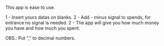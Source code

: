 This app is ease to use.

1 - Insert yours datas on blanks.
2 - Add - minus signal to spends, for entrance no signal is needed.
2 - The app will give you how much money you have and how much you spent.

OBS.: Put "," to decimal numbers.
